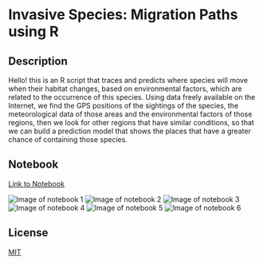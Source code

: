 # Invasive Species: Migration Paths using R

## Description
Hello! this is an R script that traces and predicts where species will move when their habitat changes, based on environmental factors, which are related to the occurrence of this species.
Using data freely available on the Internet, we find the GPS positions of the sightings of the species, the meteorological data of those areas and the environmental factors of those regions, then we look for other regions that have similar conditions, so that we can build a prediction model that shows the places that have a greater chance of containing those species. 

## Notebook
[Link to Notebook](http://rpubs.com/humberto_medina/537704 "Link to Notebook")

![Image of notebook 1](Img/Eucalyptus_Notebook-1.png)
![Image of notebook 2](Img/Eucalyptus_Notebook-2.png)
![Image of notebook 3](Img/Eucalyptus_Notebook-3.png)
![Image of notebook 4](Img/Eucalyptus_Notebook-4.png)
![Image of notebook 5](Img/Eucalyptus_Notebook-5.png)
![Image of notebook 6](Img/Eucalyptus_Notebook-6.png)

## License
[MIT](https://choosealicense.com/licenses/mit/)
